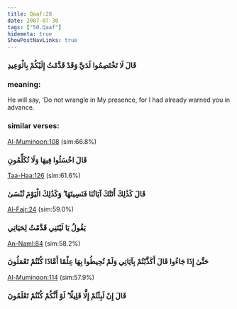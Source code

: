 ```yaml
---
title: Qaaf:28
date: 2007-07-30
tags: ["50.Qaaf"]
hidemeta: true 
ShowPostNavLinks: true 
---
```

### قَالَ لَا تَخْتَصِمُوا لَدَيَّ وَقَدْ قَدَّمْتُ إِلَيْكُمْ بِالْوَعِيدِ
### meaning: 
He will say, ‘Do not wrangle in My presence, for I had already warned you in advance.
### similar verses: 

[Al-Muminoon:108](/23/108) (sim:66.8%)

### قَالَ اخْسَئُوا فِيهَا وَلَا تُكَلِّمُونِ

[Taa-Haa:126](/20/126) (sim:61.6%)

### قَالَ كَذَٰلِكَ أَتَتْكَ آيَاتُنَا فَنَسِيتَهَا ۖ وَكَذَٰلِكَ الْيَوْمَ تُنْسَىٰ

[Al-Fajr:24](/89/24) (sim:59.0%)

### يَقُولُ يَا لَيْتَنِي قَدَّمْتُ لِحَيَاتِي

[An-Naml:84](/27/84) (sim:58.2%)

### حَتَّىٰ إِذَا جَاءُوا قَالَ أَكَذَّبْتُمْ بِآيَاتِي وَلَمْ تُحِيطُوا بِهَا عِلْمًا أَمَّاذَا كُنْتُمْ تَعْمَلُونَ

[Al-Muminoon:114](/23/114) (sim:57.9%)

### قَالَ إِنْ لَبِثْتُمْ إِلَّا قَلِيلًا ۖ لَوْ أَنَّكُمْ كُنْتُمْ تَعْلَمُونَ
